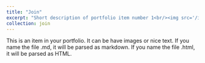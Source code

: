 ```yaml
---
title: "Join"
excerpt: "Short description of portfolio item number 1<br/><img src='/images/500x300.png'>"
collection: join
---
```


This is an item in your portfolio. It can be have images or nice text. If you name the file .md, it will be parsed as markdown. If you name the file .html, it will be parsed as HTML. 
